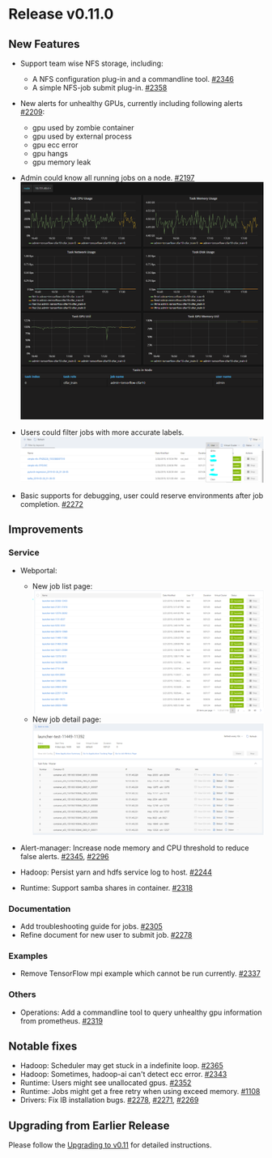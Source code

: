 # Release v0.11.0 #

## New Features ##

* Support team wise NFS storage, including:
    - A NFS configuration plug-in and a commandline tool. [#2346](https://github.com/Microsoft/pai/pull/2346)
    - A simple NFS-job submit plug-in. [#2358](https://github.com/Microsoft/pai/pull/2358)
    
* New alerts for unhealthy GPUs, currently including following alerts [#2209](https://github.com/Microsoft/pai/pull/2209): 
    - gpu used by zombie container
    - gpu used by external process
    - gpu ecc error
    - gpu hangs
    - gpu memory leak
  
* Admin could know all running jobs on a node. [#2197](https://github.com/Microsoft/pai/pull/2197)
    ![](./docs/release_note/images/node_tasks.png)

* Users could filter jobs with more accurate labels.
    ![](./docs/release_note/images/filter.png)

* Basic supports for debugging, user could reserve environments after job completion. [#2272](https://github.com/Microsoft/pai/pull/2272)




## Improvements ##

### Service ###

* Webportal: 
    - New job list page:
![](./docs/release_note/images/job_list.png)   
    - New job detail page: 
![](./docs/release_note/images/job_detail.png)

* Alert-manager: 
Increase node memory and CPU threshold to reduce false alerts. [#2345](https://github.com/Microsoft/pai/pull/2345), [#2296](https://github.com/Microsoft/pai/pull/2296)

* Hadoop:
Persist yarn and hdfs service log to host. [#2244](https://github.com/Microsoft/pai/pull/2244)

* Runtime:
Support samba shares in container. [#2318](https://github.com/Microsoft/pai/pull/2318)


### Documentation ###

* Add troubleshooting guide for jobs. [#2305](https://github.com/Microsoft/pai/pull/2305)
* Refine document for new user to submit job. [#2278](https://github.com/Microsoft/pai/pull/2278)

### Examples ###

* Remove TensorFlow mpi example which cannot be run currently. [#2337](https://github.com/Microsoft/pai/pull/2337)

### Others ###

* Operations:
Add a commandline tool to query unhealthy gpu information from prometheus. [#2319](https://github.com/Microsoft/pai/pull/2365)

## Notable fixes ##

* Hadoop: Scheduler may get stuck in a indefinite loop. [#2365](https://github.com/Microsoft/pai/pull/2365)
* Hadoop: Sometimes, hadoop-ai can't detect ecc error. [#2343](https://github.com/Microsoft/pai/pull/2343)
* Runtime: Users might see unallocated gpus. [#2352](https://github.com/Microsoft/pai/pull/2352)
* Runtime: Jobs might get a free retry when using exceed memory. [#1108](https://github.com/Microsoft/pai/pull/1108)
* Drivers: Fix IB installation bugs. [#2278](https://github.com/Microsoft/pai/pull/2278), [#2271](https://github.com/Microsoft/pai/pull/2271), [#2269](https://github.com/Microsoft/pai/pull/2269)

## Upgrading from Earlier Release ##

Please follow the [Upgrading to v0.11](./docs/upgrade/upgrade_to_v0.11.md) for detailed instructions.
